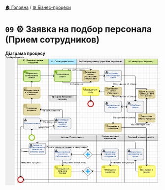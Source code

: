 ﻿[🏠 Головна](../../../README.MD) / [⚙️ Бізнес-процеси](../../README.MD) 

# `09` ⚙️ Заявка на подбор персонала (Прием сотрудников)

**Діаграма процесу**  
![Діаграма процесу](./Pictures/ProcDiagram.png)